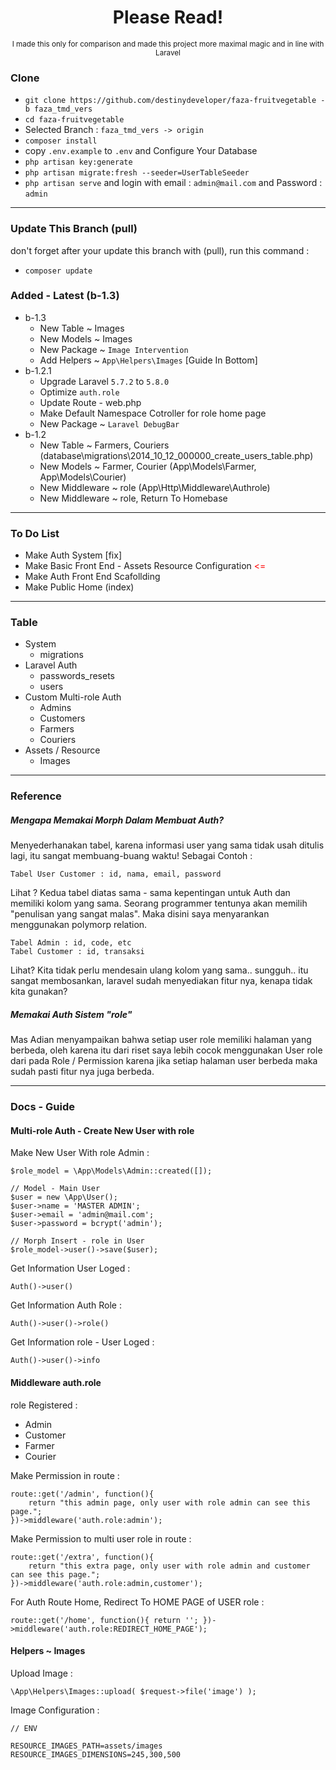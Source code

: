 <div align="center">
    <h1>
        Please Read!
    </h1>
    <small>
        I made this only for comparison and made this project more maximal magic and in line with Laravel
    </small>
</div>

### Clone
* `git clone https://github.com/destinydeveloper/faza-fruitvegetable -b faza_tmd_vers`
* `cd faza-fruitvegetable`
* Selected Branch : `faza_tmd_vers -> origin`
* `composer install`
* copy `.env.example` to `.env` and Configure Your Database
* `php artisan key:generate`
* `php artisan migrate:fresh --seeder=UserTableSeeder`
* `php artisan serve` and login with email : `admin@mail.com` and Password : `admin`
<hr>

### Update This Branch (pull)
don't forget after your update this branch with (pull), run this command :
* `composer update`

### Added - Latest (b-1.3)
- b-1.3
    * New Table ~ Images
    * New Models ~ Images
    * New Package ~ `Image Intervention`
    * Add Helpers ~ `App\Helpers\Images` [Guide In Bottom]
- b-1.2.1
    * Upgrade Laravel `5.7.2` to `5.8.0`
    * Optimize `auth.role`
    * Update Route - web.php
    * Make Default Namespace Cotroller for role home page
    * New Package ~ `Laravel DebugBar`
- b-1.2
    * New Table ~ Farmers, Couriers (database\migrations\2014_10_12_000000_create_users_table.php)
    * New Models ~ Farmer, Courier (App\Models\Farmer, App\Models\Courier)
    * New Middleware ~ role (App\Http\Middleware\Authrole)
    * New Middleware ~ role, Return To Homebase
<hr>

### To Do List
* Make Auth System  [fix]
* Make Basic Front End - Assets Resource Configuration <span style="color: red !important;"> <= </span>
* Make Auth Front End Scafollding 
* Make Public Home (index)
<hr>

### Table
- System
    * migrations
- Laravel Auth
    * passwords_resets
    * users
- Custom Multi-role Auth
    * Admins
    * Customers
    * Farmers
    * Couriers
- Assets / Resource
    * Images

<hr>

### Reference
##### Mengapa Memakai Morph Dalam Membuat Auth?
Menyederhanakan tabel, karena informasi user yang sama tidak usah ditulis lagi, itu sangat membuang-buang waktu! Sebagai Contoh :
```Tabel User Admin  : id, nama, email, password
Tabel User Customer : id, nama, email, password
```
Lihat ? Kedua tabel diatas sama - sama kepentingan untuk Auth dan memiliki kolom yang sama. Seorang programmer tentunya akan memilih "penulisan yang sangat malas". Maka disini saya menyarankan menggunakan polymorp relation. 
```Tabel Users : id, nama, email, password, role_type, role_id
Tabel Admin : id, code, etc
Tabel Customer : id, transaksi
```
Lihat? Kita tidak perlu mendesain ulang kolom yang sama.. sungguh.. itu sangat membosankan, laravel sudah menyediakan fitur nya, kenapa tidak kita gunakan?
##### Memakai Auth Sistem "role"
Mas Adian menyampaikan bahwa setiap user role memiliki halaman yang berbeda, oleh karena itu dari riset saya lebih cocok menggunakan User role dari pada Role / Permission karena jika setiap halaman user berbeda maka sudah pasti fitur nya juga berbeda.

<hr>

### Docs - Guide
#### Multi-role Auth - Create New User with role
Make New User With role Admin :
```// Model - role User
$role_model = \App\Models\Admin::created([]);

// Model - Main User
$user = new \App\User();
$user->name = 'MASTER ADMIN';
$user->email = 'admin@mail.com';
$user->password = bcrypt('admin');

// Morph Insert - role in User
$role_model->user()->save($user);
```

Get Information User Loged :
```
Auth()->user()
```


Get Information Auth Role :
```
Auth()->user()->role()
```

Get Information role - User Loged :
```
Auth()->user()->info
```

#### Middleware auth.role
role Registered :
* Admin
* Customer
* Farmer
* Courier

Make Permission in route :
```
route::get('/admin', function(){
    return "this admin page, only user with role admin can see this page.";
})->middleware('auth.role:admin');
```
Make Permission to multi user role in route :
```
route::get('/extra', function(){
    return "this extra page, only user with role admin and customer can see this page.";
})->middleware('auth.role:admin,customer');
```

For Auth Route Home, Redirect To HOME PAGE of USER role :
```
route::get('/home', function(){ return ''; })->middleware('auth.role:REDIRECT_HOME_PAGE');
```

#### Helpers ~ Images
Upload Image :
```
\App\Helpers\Images::upload( $request->file('image') );
```

Image Configuration :
```
// ENV

RESOURCE_IMAGES_PATH=assets/images
RESOURCE_IMAGES_DIMENSIONS=245,300,500
```